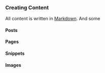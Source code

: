 ### Creating Content

All content is written in [Markdown](https://daringfireball.net/projects/markdown/). And some 

#### Posts

#### Pages

#### Snippets

#### Images
